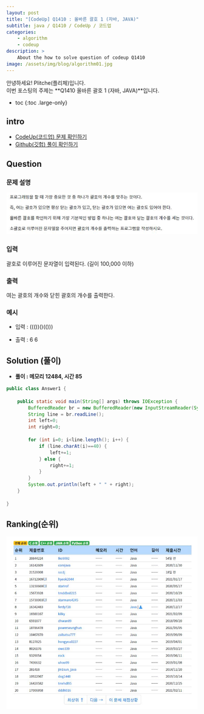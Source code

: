 ```yaml
---
layout: post
title: "[CodeUp] Q1410 : 올바른 괄호 1 (자바, JAVA)"
subtitle: java / Q1410 / CodeUp / 코드업
categories:
    - algorithm
    - codeup
description: >
    About the how to solve question of codeup Q1410
image: /assets/img/blog/algorithm01.jpg
---
```


안녕하세요! Plitche(플리체)입니다.  
이번 포스팅의 주제는 **Q1410 올바른 괄호 1 (자바, JAVA)**입니다.

* toc
{:toc .large-only}

## intro
* [CodeUp(코드업) 문제 확인하기](https://codeup.kr/problem.php?id=1410)  
* [Github(깃헙) 풀이 확인하기](https://github.com/plitche/CodeUp_Solution/tree/master/Q1301~Q1400/Q1410)  

## Question
### 문제 설명
![](/assets/post/codeup/Q1400~Q1499/20211008/01.JPG)  

### 입력
괄호로 이루어진 문자열이 입력된다. (길이 100,000 이하)  

### 출력
여는 괄호의 개수와 닫힌 괄호의 개수를 출력한다.  

### 예시
* 입력 : ((())()(()))  

* 출력 : 6 6  

## Solution (풀이)
* **풀이 : 메모리 12484, 시간 85**  

```java
public class Answer1 {
	 
    public static void main(String[] args) throws IOException {
        BufferedReader br = new BufferedReader(new InputStreamReader(System.in));
        String line = br.readLine();
        int left=0;
        int right=0;

        for (int i=0; i<line.length(); i++) {
            if (line.charAt(i)==40) {
                left+=1;
            } else {
                right+=1;
            }
        }
        System.out.println(left + " " + right);
    }
	
}
```  

## Ranking(순위)
![](/assets/post/codeup/Q1400~Q1499/20211008/03.JPG)  